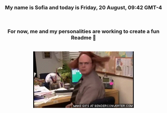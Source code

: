 


<div align="center">
<h3 >My name is Sofia and today is Friday, 20 August, 09:42 GMT-4</h3><br>
<h3 >For now, me and my personalities are working to create a fun Readme 👋
</h3><br>
<img src='img/dwight.gif' alt='working...'/>
</div>

